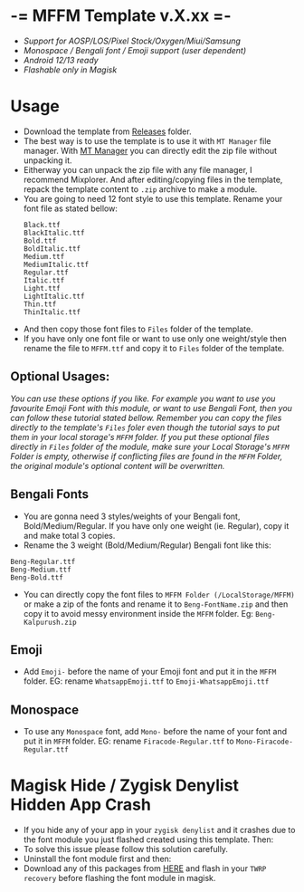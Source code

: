 # -= MFFM Template v.X.xx =-
- *Support for AOSP/LOS/Pixel Stock/Oxygen/Miui/Samsung*
- *Monospace / Bengali font / Emoji support (user dependent)*
- *Android 12/13 ready*
- *Flashable only in Magisk*

# Usage
- Download the template from [Releases](https://github.com/mistu2020/mffm_v11_public/tree/main/releases) folder.
- The best way is to use the template is to use it with `MT Manager` file manager.  With [MT Manager](https://m.apkpure.com/mt-manager/bin.mt.plus) you can directly edit the zip file without unpacking it.
- Eitherway you can unpack the zip file with any file manager, I recommend Mixplorer. And after editing/copying files in the template, repack the template content to `.zip` archive to make a module.
- You are going to need 12 font style to use this template. Rename your font file as stated bellow: 
    ```
    Black.ttf
    BlackItalic.ttf
    Bold.ttf
    BoldItalic.ttf
    Medium.ttf
    MediumItalic.ttf
    Regular.ttf
    Italic.ttf
    Light.ttf
    LightItalic.ttf
    Thin.ttf
    ThinItalic.ttf
    ```
- And then copy those font files to `Files` folder of the template. 
- If you have only one font file or want to use only one weight/style then rename the file to `MFFM.ttf` and copy it to `Files` folder of the template. 

## Optional Usages:
*You can use these options if you like. For example you want to use you favourite Emoji Font with this module, or want to use Bengali Font, then you can follow these tutorial stated bellow.*
*Remember you can copy the files directly to the template's `Files` foler even though the tutorial says to put them in your local storage's `MFFM` folder. If you put these optional files directly in `Files` folder of the module, make sure your Local Storage's `MFFM` Folder is empty, otherwise if conflicting files are found in the `MFFM` Folder, the original module's optional content will be overwritten.*
## Bengali Fonts 
 - You are gonna need 3 styles/weights of your Bengali font, Bold/Medium/Regular. If you have only one weight (ie. Regular), copy it and make total 3 copies.
 - Rename the 3 weight (Bold/Medium/Regular) Bengali font like this:
```
Beng-Regular.ttf  
Beng-Medium.ttf  
Beng-Bold.ttf
 ```
 - You can directly copy the font files to `MFFM Folder (/LocalStorage/MFFM)` or make a zip of the fonts and rename it to `Beng-FontName.zip` and then copy it to avoid messy environment inside the `MFFM` folder. Eg: `Beng-Kalpurush.zip` 

## Emoji
 - Add `Emoji-` before the name of your Emoji font and put it in the `MFFM` folder. EG: rename `WhatsappEmoji.ttf`  to `Emoji-WhatsappEmoji.ttf`
## Monospace
-  To use any `Monospace` font, add  `Mono-` before the name of your font and put it in `MFFM` folder.  EG: rename `Firacode-Regular.ttf` to `Mono-Firacode-Regular.ttf`

# Magisk Hide / Zygisk Denylist Hidden App Crash
- If you hide any of your app in your `zygisk denylist` and it crashes due to the font module you just flashed created using this template. Then: 
- To solve this issue please follow this solution carefully. 
- Uninstall the font module first and then: 
- Download any of this packages from [HERE](https://github.com/mistu2020/mffm_v11_public/tree/main/Font%20Spoof%20Package) and flash in your `TWRP recovery` before flashing the font module in magisk. 
